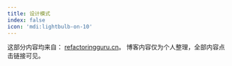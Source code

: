 ```yaml
---
title: 设计模式
index: false
icon: 'mdi:lightbulb-on-10'
---
```

这部分内容均来自： [refactoringguru.cn](https://refactoringguru.cn/design-patterns/catalog)。
博客内容仅为个人整理，全部内容点击链接可见。
<catalog />